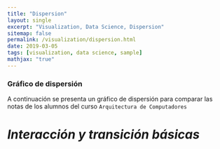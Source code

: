 ```yaml
---
title: "Dispersion"
layout: single
excerpt: "Visualization, Data Science, Dispersion"
sitemap: false
permalink: /visualization/dispersion.html
date: 2019-03-05
tags: [visualization, data science, sample]
mathjax: "true"
---
```


### Gráfico de dispersión

A continuación se presenta un gráfico de dispersión para comparar las notas de los alumnos del curso `Arquitectura de Computadores`

<html lang="en">
<head>
    <meta charset="UTF-8">
    <meta name="viewport" content="width=device-width, initial-scale=1.0">
    <meta http-equiv="X-UA-Compatible" content="ie=edge">
  <title>Dispersión</title>
  <script src='https://d3js.org/d3.v5.min.js' charset='utf-8'></script>
</head>
<body>
  <h1 id='header' class="center"><i>Interacción y transición básicas</i></h1>
  <div id="chart"></div>
  <script type="text/javascript">
    var margin = {top: 40, right: 0, bottom: 70, left: 100},
        majorWidth = 600,
        majorHeigth = 600, // dimensiones
        radio = 7; // radio de los circulos
    //
    var width = majorWidth - margin.left - margin.right,
        height = majorHeigth - margin.top - margin.bottom;
    //
    var svg = d3.select('#chart') // seleccionamos html con id chart
                .append('svg') // agregamos elemento svg
                .attr('width', majorWidth)
                .attr('height', majorHeigth)
                .append('g') // group para almacenar
                .attr('transform', `translate(${margin.left},${margin.top})`)
    //
    d3.csv("https://gist.githubusercontent.com/beayancan/b37c36d2278e99a2f3665c020f047aa3/raw/ba3e29a0a1c55db28b11c2c4c41250b5246e2a6a/notas_arquitectura.csv").then(data => {
        // leemos el documento csv de forma asincrona
      //
      var xscale = d3.scaleLinear() // generamos las escalas para la posicion en los ejes
                      .range([0, width])
                      .domain([0, d3.max(data, d => +d.NotaTareas) * 1.1]);
      //
      var yscale = d3.scaleLinear()
                      .range([height, 0])
                      .domain([0, d3.max(data, d => +d.Examen) * 1.1]);
      //
      var color = d3.scaleLinear() // generamos escala de colores según la nota
                    .domain([1, 7])
                    .range(["FireBrick", "RoyalBlue"]);
      //
      var chart = svg.selectAll('circle').data(data) // agregamos el data al svg
                      .enter().append('circle') // por cada dato agregamos un circulo
                      .attr('cx', d => xscale(+d.NotaTareas)) // posicionamos de acuerdo a las notas
                      .attr('cy', d => yscale(+d.Examen))
                      .attr('r', radio) // y su radio
                      .style('fill', d => color((+d.NotaTareas + +d.Examen)/2)) // le damos un color
                      .style('stroke', 'black')
                      .style('stroke-width', '2px');
      //
      var ejeX = d3.axisBottom(xscale), // agregamos las escalas a los ejes
          ejeY = d3.axisLeft(yscale);
      //
      svg.append('g') // agregamos los ejes por medio de un group
          .attr('transform', `translate(0, ${height})`) // el eje x lo colocamos abajo
          .style('font-size', '13px')
          .call(ejeX);
      //
      svg.append('g')
          .call(ejeY)
          .style('font-size', '13px');
      //
      svg.append("text") // agregamos los labes de cada eje
          .attr("transform",
                "translate(" + (width/2) + " ," +
                              (height + margin.top + 20) + ")")
          .text("Notas Tareas");
      //
      svg.append("text")
              .attr("transform", "rotate(-90)" +
              "translate(" + -(height/2) + " ," + -(50) + ")")
              .text("Notas Examen");
      //
      // generamos una animacion, la cual aumenta el tamaño del
      // circulo sobre el cual se coloca el mouse
      //
      chart.on('mouseover', (deseado, i, circulos) => { // tomamos el evento mouse over
          // tomamos de parametros el circulo deseado, el indice de este y el resto de circulos
          //
          d3.selectAll('circle') // seleccionamos los circulos
            .filter(circle => circle != deseado) // tomando solo aquellos que no son los que queremos
            .transition()
            .duration(500)
            .style("opacity", 0.1) // y los hacemos trasparentes
          //
          d3.select(circulos[i]) // seleccionamos el deseado
            .transition() // realizamos la transición
            .duration(500)
            .attr('r', radio * 2); // de aumentar al doble su tamaño y ser el unico opaco
      });
      //
      chart.on('mouseout', (deseado, i, circulos) => { // cuando el mouse deja de estar sobre el circulo
          // solo queremos el indice del circulo que estabamos y el resto de circulos
          //
          d3.select(circulos[i]) // de esta forma tomamos el circulo
            .transition()
            .duration(500)
            .attr('r', radio); // y le retornamos su radio
          //
          d3.selectAll('circle') // junto con devolverle lo opaco a los demás
            .filter(circle => circle != deseado) // escogemos todos excepto el deseado
            .transition()
            .duration(500)
            .style("opacity", 1) // aplicamos los cambios
      });
      //
      // Nota: tener cuidado con las selecciones, no es posible realizar dos transiciones
      // sobre un mismo objeto, es por eso que se añade el filtro para no seleccionar el deseado
      //
    })
  </script>
</body>
</html>